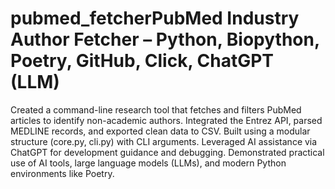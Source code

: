 # pubmed_fetcherPubMed Industry Author Fetcher – Python, Biopython, Poetry, GitHub, Click, ChatGPT (LLM)
Created a command-line research tool that fetches and filters PubMed articles to identify non-academic authors. Integrated the Entrez API, parsed MEDLINE records, and exported clean data to CSV. Built using a modular structure (core.py, cli.py) with CLI arguments. Leveraged AI assistance via ChatGPT for development guidance and debugging. Demonstrated practical use of AI tools, large language models (LLMs), and modern Python environments like Poetry.
